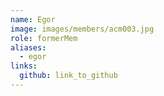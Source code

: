 ```yaml
---
name: Egor 
image: images/members/acm003.jpg 
role: formerMem
aliases:
  - egor
links:
  github: link_to_github 
---
```


